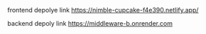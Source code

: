frontend depolye link https://nimble-cupcake-f4e390.netlify.app/

backend depoly link https://middleware-b.onrender.com
